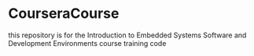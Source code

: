 # CourseraCourse
this repository is for the Introduction to Embedded Systems Software and Development Environments course training code
